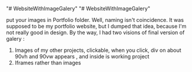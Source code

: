 "# WebsiteWithImageGalery" 
"# WebsiteWithImageGalery" 


put your images in Portfolio folder.
Well, naming isn't coincidence. It was supposed to be my portfolio website, but I dumped that idea, because I'm not really good in design.
By the way, I had two visions of final version of galery :
1. Images of my other projects, clickable, when you click, div on about 90vh and 90vw appears , and inside is working project
2. Iframes rather than images


